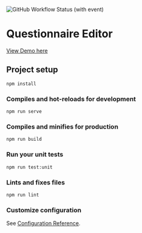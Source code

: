 ![GitHub Workflow Status (with event)](https://img.shields.io/github/actions/workflow/status/NUMde/compass-questionnaire-editor/deploy.yaml?style=flat-square&logo=github&label=Build%20Live%20Demo)

# Questionnaire Editor

[View Demo here](https://numde.github.io/compass-questionnaire-editor/)

## Project setup

```
npm install
```

### Compiles and hot-reloads for development

```
npm run serve
```

### Compiles and minifies for production

```
npm run build
```

### Run your unit tests

```
npm run test:unit
```

### Lints and fixes files

```
npm run lint
```

### Customize configuration

See [Configuration Reference](https://cli.vuejs.org/config/).
